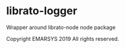 # librato-logger

Wrapper around librato-node node package

Copyright EMARSYS 2019 All rights reserved.
